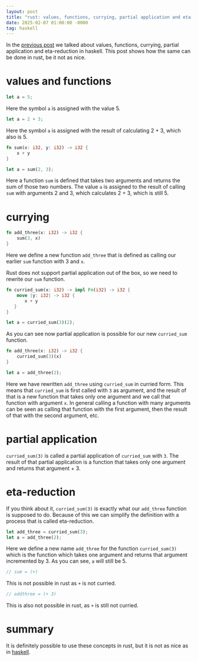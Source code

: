 ```yaml
---
layout: post
title: "rust: values, functions, currying, partial application and eta-reduction"
date: 2025-02-07 01:00:00 -0000
tag: haskell
---
```


In the [previous post](../../../2025/02/06/hs1.html) we talked about values, functions, currying, partial application and eta-reduction in haskell.
This post shows how the same can be done in rust, be it not as nice.

# values and functions

```rust
let a = 5;
```

Here the symbol `a` is assigned with the value 5. 

```rust
let a = 2 + 3;
```

Here the symbol `a` is assigned with the result of calculating 2 + 3, which also is 5.

```rust
fn sum(x: i32, y: i32) -> i32 {
    x + y
}

let a = sum(2, 3);
```

Here a function `sum` is defined that takes two arguments and returns the sum of those two numbers.
The value `a` is assigned to the result of calling `sum` with arguments 2 and 3, which calculates 2 + 3, which is still 5.

# currying

```rust
fn add_three(x: i32) -> i32 { 
    sum(3, x)
}
```

Here we define a new function `add_three` that is defined as calling our earlier `sum` function with 3 and `x`.

Rust does not support partial application out of the box, so we need to rewrite our `sum` function.

```rust
fn curried_sum(x: i32) -> impl Fn(i32) -> i32 {
    move |y: i32| -> i32 {
       x + y
   }
}

let a = curried_sum(3)(2);
```

As you can see now partial application is possible for our new `curried_sum` function.

```rust
fn add_three(x: i32) -> i32 { 
    curried_sum(3)(x)
}

let a = add_three(2);
```

Here we have rewritten `add_three` using `curried_sum` in curried form. This means that `curried_sum` is first called with `3` as argument, and the result of that is a new
function that takes only one argument and we call that function with argument `x`. In general calling a function with many arguments can be seen as calling that function with the first argument, then the result of that with the second argument, etc.

# partial application

`curried_sum(3)` is called a partial application of `curried_sum` with `3`. The result of that partial application is a function that takes only one argument and returns that argument + 3.

# eta-reduction

If you think about it, `curried_sum(3)` is exactly what our `add_three` function is supposed to do. Because of this we can simplify the definition with a process that is called eta-reduction.

```rust
let add_three = curried_sum(3);
let a = add_three(2);
```

Here we define a new name `add_three` for the function `curried_sum(3)` which is the function which takes one argument and returns that argument incremented by 3. As you can see, `a` will still be 5. 

```rust
// sum = (+)
```

This is not possible in rust as `+` is not curried.


```rust
// addthree = (+ 3)
```

This is also not possible in rust, as `+` is still not curried.

# summary

It is definitely possible to use these concepts in rust, but it is not as nice as in [haskell](../../../2025/02/06/hs1.html).
